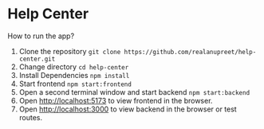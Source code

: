 # Help Center

How to run the app?

1. Clone the repository
    `git clone https://github.com/realanupreet/help-center.git`
2. Change directory
    `cd help-center`
3. Install Dependencies `npm install`
4. Start frontend `npm start:frontend`
5. Open a second terminal window and start backend `npm start:backend`
6. Open [http://localhost:5173](http://localhost:5173) to view frontend in the browser.
7. Open [http://localhost:3000](http://localhost:3000) to view backend in the browser or test routes.

